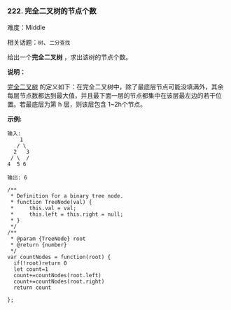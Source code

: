 ### 222. 完全二叉树的节点个数

难度：Middle

相关话题：`树`、`二分查找`

给出一个**完全二叉树** ，求出该树的节点个数。



**说明：** 



[完全二叉树](https://baike.baidu.com/item/%E5%AE%8C%E5%85%A8%E4%BA%8C%E5%8F%89%E6%A0%91/7773232?fr=aladdin)
的定义如下：在完全二叉树中，除了最底层节点可能没填满外，其余每层节点数都达到最大值，并且最下面一层的节点都集中在该层最左边的若干位置。若最底层为第 h 层，则该层包含 1~2h个节点。



**示例:** 



```
输入: 
    1
   / \
  2   3
 / \  /
4  5 6

输出: 6
```

```
/**
 * Definition for a binary tree node.
 * function TreeNode(val) {
 *     this.val = val;
 *     this.left = this.right = null;
 * }
 */
/**
 * @param {TreeNode} root
 * @return {number}
 */
var countNodes = function(root) {
  if(!root)return 0
  let count=1
  count+=countNodes(root.left)
  count+=countNodes(root.right)
  return count

};
```

